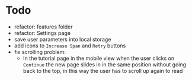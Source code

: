 # Todo

- refactor: features folder
- refactor: Settings page
- save user parameters into local storage
- add icons to `Increase Span` and `Retry` buttons
- fix scrolling problem:
  - In the tutorial page in the mobile view when the user clicks on `Continue` the new page slides in in the same position without going back to the top, in this way the user has to scroll up again to read
